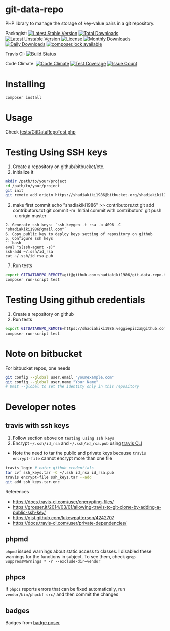 # git-data-repo
PHP library to manage the storage of key-value pairs in a git repository.

Packagist: [![Latest Stable Version](https://poser.pugx.org/shadiakiki1986/git-data-repo/version)](https://packagist.org/packages/shadiakiki1986/git-data-repo)
[![Total Downloads](https://poser.pugx.org/shadiakiki1986/git-data-repo/downloads)](https://packagist.org/packages/shadiakiki1986/git-data-repo)
[![Latest Unstable Version](https://poser.pugx.org/shadiakiki1986/git-data-repo/v/unstable)](//packagist.org/packages/shadiakiki1986/git-data-repo)
[![License](https://poser.pugx.org/shadiakiki1986/git-data-repo/license)](https://packagist.org/packages/shadiakiki1986/git-data-repo)
[![Monthly Downloads](https://poser.pugx.org/shadiakiki1986/git-data-repo/d/monthly)](https://packagist.org/packages/shadiakiki1986/git-data-repo)
[![Daily Downloads](https://poser.pugx.org/shadiakiki1986/git-data-repo/d/daily)](https://packagist.org/packages/shadiakiki1986/git-data-repo)
[![composer.lock available](https://poser.pugx.org/shadiakiki1986/git-data-repo/composerlock)](https://packagist.org/packages/shadiakiki1986/git-data-repo)

Travis CI: [![Build Status](https://travis-ci.org/shadiakiki1986/git-data-repo.svg?branch=master)](http://travis-ci.org/shadiakiki1986/git-data-repo)


Code Climate: [![Code Climate](https://codeclimate.com/github/shadiakiki1986/git-data-repo/badges/gpa.svg)](https://codeclimate.com/github/shadiakiki1986/git-data-repo)
[![Test Coverage](https://codeclimate.com/github/shadiakiki1986/git-data-repo/badges/coverage.svg)](https://codeclimate.com/github/shadiakiki1986/git-data-repo/coverage)
[![Issue Count](https://codeclimate.com/github/shadiakiki1986/git-data-repo/badges/issue_count.svg)](https://codeclimate.com/github/shadiakiki1986/git-data-repo)

# Installing
`composer install`

# Usage
Check [tests/GitDataRepoTest.php](tests/GitDataRepoTest.php)

# Testing Using SSH keys
1. Create a repository on github/bitbucket/etc.
2. initialize it
```bash
mkdir /path/to/your/project
cd /path/to/your/project
git init
git remote add origin https://shadiakiki1986@bitbucket.org/shadiakiki1986/ffa-bdlreports-maps.git
```
2. make first commit
echo "shadiakiki1986" >> contributors.txt
git add contributors.txt
git commit -m 'Initial commit with contributors'
git push -u origin master
```
2. Generate ssh keys: `ssh-keygen -t rsa -b 4096 -C "shadiakiki1986@gmail.com"`
6. Copy public key to deploy keys setting of repository on github
5. Configure ssh keys
```bash
eval "$(ssh-agent -s)"
ssh-add ~/.ssh/id_rsa
cat ~/.ssh/id_rsa.pub
```
7. Run tests
```bash
export GITDATAREPO_REMOTE=git@github.com:shadiakiki1986/git-data-repo-testDataRepo
composer run-script test
```

# Testing Using github credentials
1. Create a repository on github
2. Run tests
```bash
export GITDATAREPO_REMOTE=https://shadiakiki1986:veggiepizza@github.com/shadiakiki1986/git-data-repo-testDataRepo
composer run-script test
```

# Note on bitbucket
For bitbucket repos, one needs
```bash
git config --global user.email "you@example.com"
git config --global user.name "Your Name"
# Omit --global to set the identity only in this repository
```

# Developer notes

## travis with ssh keys
1. Follow section above on `testing using ssh keys`
3. Encrypt `~/.ssh/id_rsa` and `~/.ssh/id_rsa.pub` using [travis CLI](https://docs.travis-ci.com/user/encrypting-files/#Encrypting-multiple-files)
 * Note the need to tar the public and private keys because `travis encrypt-file` cannot encrypt more than one file
```bash
travis login # enter github credentials
tar cvf ssh_keys.tar -C ~/.ssh id_rsa id_rsa.pub
travis encrypt-file ssh_keys.tar --add
git add ssh_keys.tar.enc
```
References
* https://docs.travis-ci.com/user/encrypting-files/
* https://grosser.it/2014/03/01/allowing-travis-to-git-clone-by-adding-a-public-ssh-key/
* https://gist.github.com/lukewpatterson/4242707
* https://docs.travis-ci.com/user/private-dependencies/

## phpmd
`phpmd` issued warnings about static access to classes.
I disabled these warnings for the functions in subject.
To see them, check `grep SuppressWarnings * -r --exclude-dir=vendor`

## phpcs
If `phpcs` reports errors that can be fixed automatically, run `vendor/bin/phpcbf src/` and then commit the changes

## badges
Badges from [badge poser](https://poser.pugx.org/show/shadiakiki1986/git-data-repo#badges)
